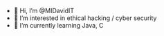 - 👋 Hi, I’m @MIDavidIT
- 👀 I’m interested in ethical hacking / cyber security
- 🌱 I’m currently learning Java, C

<!---
MIDavidIT/MIDavidIT is a ✨ special ✨ repository because its `README.md` (this file) appears on your GitHub profile.
You can click the Preview link to take a look at your changes.
--->

